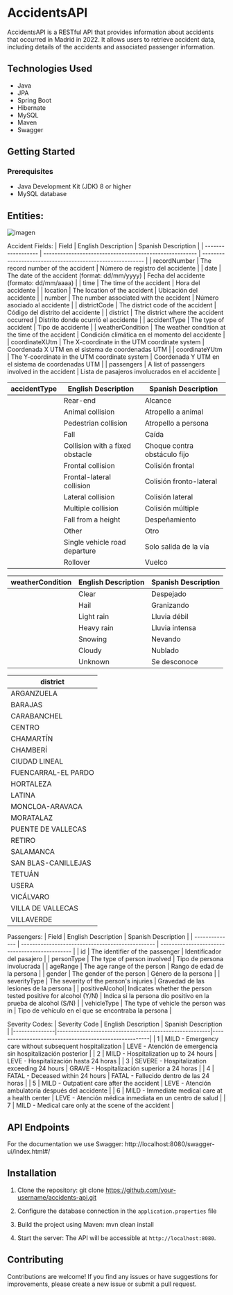# AccidentsAPI

AccidentsAPI is a RESTful API that provides information about accidents that occurred in Madrid in 2022. It allows users to retrieve accident data, including details of the accidents and associated passenger information.

## Technologies Used

- Java
- JPA
- Spring Boot
- Hibernate
- MySQL
- Maven
- Swagger

## Getting Started

### Prerequisites

- Java Development Kit (JDK) 8 or higher
- MySQL database

## Entities:

![imagen](https://github.com/casiandn/accidents-madrid-2022-api/assets/69772739/98fd38e6-bbd0-47c6-9e05-47159c954a89)

Accident Fields:
| Field              | English Description                                     | Spanish Description                                       |
| ------------------ | ------------------------------------------------------- | --------------------------------------------------------- |
| recordNumber       | The record number of the accident                        | Número de registro del accidente                          |
| date               | The date of the accident (format: dd/mm/yyyy)            | Fecha del accidente (formato: dd/mm/aaaa)                 |
| time               | The time of the accident                                | Hora del accidente                                        |
| location           | The location of the accident                            | Ubicación del accidente                                   |
| number             | The number associated with the accident                  | Número asociado al accidente                              |
| districtCode       | The district code of the accident                        | Código del distrito del accidente                         |
| district           | The district where the accident occurred                 | Distrito donde ocurrió el accidente                       |
| accidentType       | The type of accident                                    | Tipo de accidente                                         |
| weatherCondition   | The weather condition at the time of the accident        | Condición climática en el momento del accidente            |
| coordinateXUtm     | The X-coordinate in the UTM coordinate system            | Coordenada X UTM en el sistema de coordenadas UTM         |
| coordinateYUtm     | The Y-coordinate in the UTM coordinate system            | Coordenada Y UTM en el sistema de coordenadas UTM         |
| passengers         | A list of passengers involved in the accident            | Lista de pasajeros involucrados en el accidente            |

| accidentType          | English Description                | Spanish Description           |
|-----------------------|------------------------------------|-------------------------------|
|  | Rear-end                           | Alcance                       |
|    | Animal collision                   | Atropello a animal            |
|   | Pedestrian collision               | Atropello a persona           |
|                 | Fall                               | Caída                         |
| | Collision with a fixed obstacle | Choque contra obstáculo fijo  |
|      | Frontal collision                  | Colisión frontal              |
|  | Frontal-lateral collision        | Colisión fronto-lateral       |
|       | Lateral collision                  | Colisión lateral              |
|      | Multiple collision                 | Colisión múltiple             |
|         | Fall from a height                 | Despeñamiento                 |
|                | Other                              | Otro                          |
| | Single vehicle road departure      | Solo salida de la vía         |
|                | Rollover                           | Vuelco                        |

| weatherCondition | English Description | Spanish Description |
|----------------------|---------------------|---------------------|
|             | Clear               | Despejado           |
|            | Hail                | Granizando          |
|           | Light rain          | Lluvia débil        |
|        | Heavy rain          | Lluvia intensa      |
|               | Snowing             | Nevando             |
|              | Cloudy              | Nublado             |
|                 | Unknown             | Se desconoce        |

| district               |
|------------------------|
| ARGANZUELA             |
| BARAJAS                |
| CARABANCHEL            |
| CENTRO                 |
| CHAMARTÍN              |
| CHAMBERÍ               |
| CIUDAD LINEAL          |
| FUENCARRAL-EL PARDO    |
| HORTALEZA              |
| LATINA                 |
| MONCLOA-ARAVACA        |
| MORATALAZ              |
| PUENTE DE VALLECAS     |
| RETIRO                 |
| SALAMANCA              |
| SAN BLAS-CANILLEJAS    |
| TETUÁN                 |
| USERA                  |
| VICÁLVARO              
| VILLA DE VALLECAS      |
| VILLAVERDE             |



Passengers:
| Field          | English Description                              | Spanish Description                            |
| -------------- | ------------------------------------------------ | ---------------------------------------------- |
| id             | The identifier of the passenger                  | Identificador del pasajero                      |
| personType     | The type of person involved                      | Tipo de persona involucrada                     |
| ageRange       | The age range of the person                      | Rango de edad de la persona                     |
| gender         | The gender of the person                          | Género de la persona                            |
| severityType   | The severity of the person's injuries            | Gravedad de las lesiones de la persona           |
| positiveAlcohol| Indicates whether the person tested positive for alcohol (Y/N) | Indica si la persona dio positivo en la prueba de alcohol (S/N) |
| vehicleType    | The type of vehicle the person was in            | Tipo de vehículo en el que se encontraba la persona |

Severity Codes:
| Severity Code | English Description                                   | Spanish Description                                   |
|---------------|-------------------------------------------------------|-------------------------------------------------------|
| 1             | MILD - Emergency care without subsequent hospitalization | LEVE - Atención de emergencia sin hospitalización posterior |
| 2             | MILD - Hospitalization up to 24 hours                   | LEVE - Hospitalización hasta 24 horas                   |
| 3             | SEVERE - Hospitalization exceeding 24 hours             | GRAVE - Hospitalización superior a 24 horas             |
| 4             | FATAL - Deceased within 24 hours                        | FATAL - Fallecido dentro de las 24 horas                |
| 5             | MILD - Outpatient care after the accident               | LEVE - Atención ambulatoria después del accidente       |
| 6             | MILD - Immediate medical care at a health center        | LEVE - Atención médica inmediata en un centro de salud  |
| 7             | MILD - Medical care only at the scene of the accident   |


## API Endpoints

For the documentation we use Swagger: http://localhost:8080/swagger-ui/index.html#/


## Installation

1. Clone the repository: git clone https://github.com/your-username/accidents-api.git


2. Configure the database connection in the `application.properties` file


3. Build the project using Maven: mvn clean install

4. Start the server: The API will be accessible at `http://localhost:8080`.

## Contributing

Contributions are welcome! If you find any issues or have suggestions for improvements, please create a new issue or submit a pull request.

